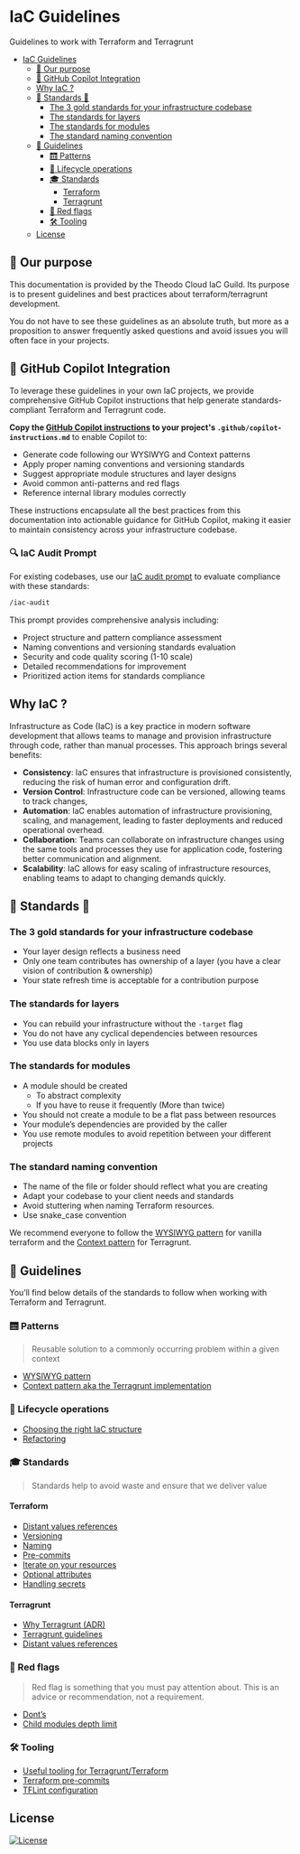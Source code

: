 # IaC Guidelines

Guidelines to work with Terraform and Terragrunt

- [IaC Guidelines](#iac-guidelines)
  - [🎯 Our purpose](#-our-purpose)
  - [🤖 GitHub Copilot Integration](#-github-copilot-integration)
  - [Why IaC ?](#why-iac-)
  - [🌟 Standards 🌟](#-standards-)
    - [The 3 gold standards for your infrastructure codebase](#the-3-gold-standards-for-your-infrastructure-codebase)
    - [The standards for layers](#the-standards-for-layers)
    - [The standards for modules](#the-standards-for-modules)
    - [The standard naming convention](#the-standard-naming-convention)
  - [🚀 Guidelines](#-guidelines)
    - [🛗 Patterns](#-patterns)
    - [🔄 Lifecycle operations](#-lifecycle-operations)
    - [🎓 Standards](#-standards)
      - [Terraform](#terraform)
      - [Terragrunt](#terragrunt)
    - [🚩 Red flags](#-red-flags)
    - [🛠️ Tooling](#️-tooling)
  - [License](#license)

## 🎯 Our purpose

This documentation is provided by the Theodo Cloud IaC Guild. Its purpose is to present guidelines and best practices about terraform/terragrunt development.

You do not have to see these guidelines as an absolute truth, but more as a proposition to answer frequently asked questions and avoid issues you will often face in your projects.

## 🤖 GitHub Copilot Integration

To leverage these guidelines in your own IaC projects, we provide comprehensive GitHub Copilot instructions that help generate standards-compliant Terraform and Terragrunt code.

**Copy the [GitHub Copilot instructions](.github/copilot-instructions.md) to your project's `.github/copilot-instructions.md`** to enable Copilot to:

- Generate code following our WYSIWYG and Context patterns
- Apply proper naming conventions and versioning standards
- Suggest appropriate module structures and layer designs
- Avoid common anti-patterns and red flags
- Reference internal library modules correctly

These instructions encapsulate all the best practices from this documentation into actionable guidance for GitHub Copilot, making it easier to maintain consistency across your infrastructure codebase.

### 🔍 IaC Audit Prompt

For existing codebases, use our [IaC audit prompt](.github/prompts/iac-audit.prompt.md) to evaluate compliance with these standards:

```bash
/iac-audit
```

This prompt provides comprehensive analysis including:

- Project structure and pattern compliance assessment
- Naming conventions and versioning standards evaluation
- Security and code quality scoring (1-10 scale)
- Detailed recommendations for improvement
- Prioritized action items for standards compliance

## Why IaC ?

Infrastructure as Code (IaC) is a key practice in modern software development that allows teams to manage and provision infrastructure through code, rather than manual processes. This approach brings several benefits:

- **Consistency**: IaC ensures that infrastructure is provisioned consistently, reducing the risk of human error and configuration drift.
- **Version Control**: Infrastructure code can be versioned, allowing teams to track changes,
- **Automation**: IaC enables automation of infrastructure provisioning, scaling, and management, leading to faster deployments and reduced operational overhead.
- **Collaboration**: Teams can collaborate on infrastructure changes using the same tools and processes they use for application code, fostering better communication and alignment.
- **Scalability**: IaC allows for easy scaling of infrastructure resources, enabling teams to adapt to changing demands quickly.

## 🌟 Standards 🌟

### The 3 gold standards for your infrastructure codebase

- Your layer design reflects a business need
- Only one team contributes has ownership of a layer (you have a clear vision of contribution & ownership)
- Your state refresh time is acceptable for a contribution purpose

### The standards for layers

- You can rebuild your infrastructure without the `-target` flag
- You do not have any cyclical dependencies between resources
- You use data blocks only in layers

### The standards for modules

- A module should be created
  - To abstract complexity
  - If you have to reuse it frequently (More than twice)
- You should not create a module to be a flat pass between resources
- Your module’s dependencies are provided by the caller
- You use remote modules to avoid repetition between your different projects

### The standard naming convention

- The name of the file or folder should reflect what you are creating
- Adapt your codebase to your client needs and standards
- Avoid stuttering when naming Terraform resources.
- Use snake_case convention

We recommend everyone to follow the [WYSIWYG pattern](terraform/wysiwg_patterns.md) for vanilla terraform and the [Context pattern](terragrunt/context_pattern.md) for Terragrunt.

## 🚀 Guidelines

You’ll find below details of the standards to follow when working with Terraform and Terragrunt.

### 🛗 Patterns

> Reusable solution to a commonly occurring problem within a given context

- [WYSIWYG pattern](terraform/wysiwg_patterns.md)
- [Context pattern aka the Terragrunt implementation](terragrunt/context_pattern.md)

### 🔄 Lifecycle operations

- [Choosing the right IaC structure](operations/standard-best-iac-structure.md)
- [Refactoring](operations/refactoring.md)

### 🎓 Standards

> Standards help to avoid waste and ensure that we deliver value

#### Terraform

- [Distant values references](terraform/refering_to_resources_from_other_layers.md)
- [Versioning](terraform/terraform_versioning.md)
- [Naming](terraform/terraform_naming.md)
- [Pre-commits](terraform/pre-commits.md)
- [Iterate on your resources](terraform/iterate_on_your_resources.md)
- [Optional attributes](terraform/optional_attributes.md)
- [Handling secrets](terraform/handling_secrets.md)

#### Terragrunt

- [Why Terragrunt (ADR)](terragrunt/adr-terragrunt.md)
- [Terragrunt guidelines](terragrunt/context_pattern.md)
- [Distant values references](./terragrunt/refering_to_resources_from_other_layers.md)

### 🚩 Red flags

> Red flag is something that you must pay attention about. This is an advice or recommendation, not a requirement.

- [Dont’s](terraform/donts.md)
- [Child modules depth limit](terraform/child_modules_depth_limit.md)

### 🛠️ Tooling

- [Useful tooling for Terragrunt/Terraform](tooling/README.md)
- [Terraform pre-commits](terraform/pre-commits.md)
- [TFLint configuration](tooling/tflint.md)

## License

[![License](https://img.shields.io/badge/License-Apache_2.0-blue.svg)](https://opensource.org/licenses/Apache-2.0)

